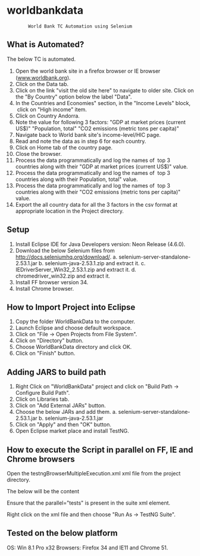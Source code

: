 # worldbankdata
			World Bank TC Automation using Selenium

What is Automated?
------------------
The below TC is automated.

1. Open the world bank site in a ﬁrefox browser or IE browser (www.worldbank.org).
2. Click on the Data tab.
3. Click on the link "visit the old site here" to navigate to older site. Click on the "By Country" option below the label "Data".
4. In the Countries and Economies" section, in the "Income Levels" block,  click on "High income" item.
5. Click on Country Andorra.
6. Note the value for following 3 factors: 
"GDP at market prices (current US$)"
"Population, total"
"CO2 emissions (metric tons per capita)"
7. Navigate back to World bank site's income-level/HIC page.
8. Read and note the data as in step 6 for each country.
9. Click on Home tab of the country page.
10. Close the browser. 
11. Process the data programmatically and log the names of  top 3 countries along with their "GDP at market prices (current US$)" value.
12. Process the data programmatically and log the names of  top 3 countries along with their Population, total" value.
13. Process the data programmatically and log the names of  top 3 countries along with their "CO2 emissions (metric tons per capita)" value.
14. Export the all country data for all the 3 factors in the csv format at appropriate location in the Project directory.

Setup
-----
1. Install Eclipse IDE for Java Developers version: Neon Release (4.6.0).
2. Download the below Selenium files from http://docs.seleniumhq.org/download/.
	a. selenium-server-standalone-2.53.1.jar
	b. selenium-java-2.53.1.zip and extract it.
	c. IEDriverServer_Win32_2.53.1.zip and extract it.
	d. chromedriver_win32.zip and extract it.
4. Install FF browser version 34.
5. Install Chrome browser.

How to Import Project into Eclipse
----------------------------------
1. Copy the folder WorldBankData to the computer.
2. Launch Eclipse and choose default workspace.
3. Click on "File -> Open Projects from File System".
4. Click on "Directory" button.
5. Choose WorldBankData directory and click OK.
6. Click on "Finish" button.

Adding JARS to build path
-------------------------
1. Right Click on "WorldBankData" project and click on "Build Path -> Configure Build Path".
2. Click on Libraries tab.
3. Click on "Add External JARs" button.
4. Choose the below JARs and add them.
	a. selenium-server-standalone-2.53.1.jar
	b. selenium-java-2.53.1.jar
5. Click on "Apply" and then "OK" button.
6. Open Eclipse market place and install TestNG.

How to execute the Script in parallel on FF, IE and Chrome browsers
-------------------------------------------------------------------
Open the testngBrowserMultipleExecution.xml xml file from the project directory.

The below will be the content
<?xml version="1.0" encoding="UTF-8"?>
<!DOCTYPE suite SYSTEM "http://testng.org/testng-1.0.dtd">
<suite name="TestSuite" thread-count="3" parallel="tests">
  <test name="ChromeTest">
  <parameter name="browser" value="Chrome" />
    <classes>
       <class name="com.test.worldbankdata.WorldBankData">
       </class>
    </classes>
  </test>
  <test name="FirefoxTest">
  <parameter name="browser" value="Firefox" />
    <classes>
       <class name="com.test.worldbankdata.WorldBankData">
       </class>
    </classes>
  </test>
  <test name="IETest">
  <parameter name="browser" value="IE" />
    <classes>
       <class name="com.test.worldbankdata.WorldBankData">
       </class>
    </classes>
  </test>
 </suite>
 
 Ensure that the parallel="tests" is present in the suite xml element.
 
 Right click on the xml file and then choose "Run As -> TestNG Suite".

Tested on the below platform
----------------------------
OS: Win 8.1 Pro x32
Browsers: Firefox 34 and IE11 and Chrome 51.
